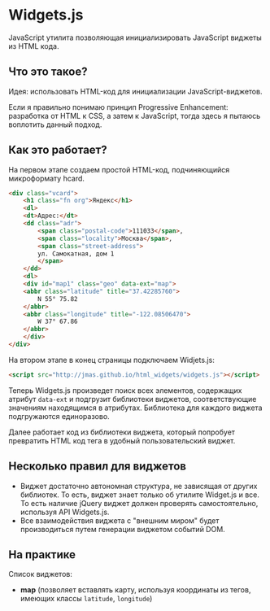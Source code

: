# Widgets.js

JavaScript утилита позволяющая инициализировать JavaScript виджеты из HTML кода.

## Что это такое?

Идея: использовать HTML-код для инициализации JavaScript-виджетов.

Если я правильно понимаю принцип Progressive Enhancement: разработка от HTML к CSS, а затем к JavaScript, тогда здесь я пытаюсь воплотить данный подход.

## Как это работает?

На первом этапе создаем простой HTML-код, подчиняющийся микроформату hcard.

```html
<div class="vcard">
    <h1 class="fn org">Яндекс</h1>
    <dl>
	<dt>Адрес:</dt>
	<dd class="adr">
	    <span class="postal-code">111033</span>,
	    <span class="locality">Москва</span>,
	    <span class="street-address">
		ул. Самокатная, дом 1
	    </span>
	</dd>
    <dl>
    <div id="map1" class="geo" data-ext="map">
	<abbr class="latitude" title="37.42285760">
	    N 55° 75.82
	</abbr>
	<abbr class="longitude" title="-122.08506470">
	    W 37° 67.86
	</abbr>
    </div>
</div>
```

На втором этапе в конец страницы подключаем Widjets.js:

```html
<script src="http://jmas.github.io/html_widgets/widgets.js"></script>
```

Теперь Widgets.js произведет поиск всех элементов, содержащих атрибут ``data-ext`` и подгрузит библиотеки виджетов, соответствующие значениям находящимся в атрибутах. Библиотека для каждого виджета подгружаются единоразово.

Далее работает код из библиотеки виджета, который попробует превратить HTML код тега в удобный пользовательский виджет.

## Несколько правил для виджетов

* Виджет достаточно автономная структура, не зависящая от других библиотек. То есть, виджет знает только об утилите Widget.js и все. То есть наличие jQuery виджет должен проверять самостоятельно, используя API Widgets.js.
* Все взаимодействия виджета с "внешним миром" будет производиться путем генерации виджетом событий DOM.

## На практике

Список виджетов:

* **map** (позволяет вставлять карту, используя координаты из тегов, имеющих классы ``latitude``, ``longitude``)

